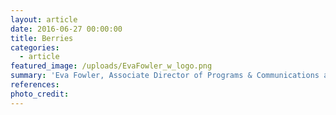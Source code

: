 ```yaml
---
layout: article
date: 2016-06-27 00:00:00
title: Berries
categories:
  - article
featured_image: /uploads/EvaFowler_w_logo.png
summary: 'Eva Fowler, Associate Director of Programs & Communications at ReFED, is working hard at making #NoFoodWaste a reality on a national level. ReFED has set the Roadmap for decreasing food waste, and it’s time for all of us to jump on board.'
references:
photo_credit:
---
```


